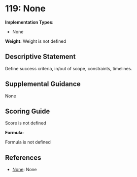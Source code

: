 # 119: None

**Implementation Types:**

- None

**Weight:** Weight is not defined

## Descriptive Statement

Define success criteria, in/out of scope, constraints, timelines.

## Supplemental Guidance

None

## Scoring Guide

Score is not defined

**Formula:**

Formula is not defined

## References

- [None](None): None

